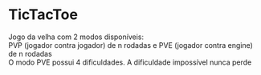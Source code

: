 # TicTacToe
Jogo da velha com 2 modos disponíveis:<br />
PVP (jogador contra jogador) de n rodadas e PVE (jogador contra engine) de n rodadas<br />
O modo PVE possui 4 dificuldades. A dificuldade impossível nunca perde

